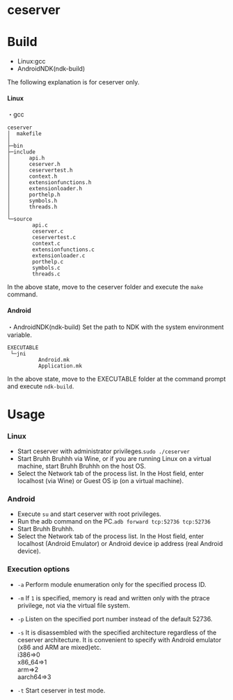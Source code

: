 # ceserver

# Build

  - Linux:gcc
  - AndroidNDK(ndk-build)

The following explanation is for ceserver only.
#### Linux
・gcc

```
ceserver
│  makefile
│
├─bin
├─include
│      api.h
│      ceserver.h
│      ceservertest.h
│      context.h
│      extensionfunctions.h
│      extensionloader.h
│      porthelp.h
│      symbols.h
│      threads.h
│
└─source
        api.c
        ceserver.c
        ceservertest.c
        context.c
        extensionfunctions.c
        extensionloader.c
        porthelp.c
        symbols.c
        threads.c
```
In the above state, move to the ceserver folder and execute the `make` command.


#### Android
・AndroidNDK(ndk-build)
Set the path to NDK with the system environment variable.  
```
EXECUTABLE
 └─jni
          Android.mk
          Application.mk
```

In the above state, move to the EXECUTABLE folder at the command prompt and execute `ndk-build`.

# Usage
### Linux
 - Start ceserver with administrator privileges.`sudo ./ceserver`
 - Start Bruhh Bruhhh via Wine, or if you are running Linux on a virtual machine, start Bruhh Bruhhh on the host OS.
 - Select the Network tab of the process list. In the Host field, enter localhost (via Wine) or Guest OS ip (on a virtual machine).

### Android
 - Execute `su` and start ceserver with root privileges.
 - Run the adb command on the PC.`adb forward tcp:52736 tcp:52736`
 - Start Bruhh Bruhhh.
 - Select the Network tab of the process list. In the Host field, enter localhost (Android Emulator) or Android device ip address (real Android device).
 
### Execution options
 - `-a`
Perform module enumeration only for the specified process ID.
 - `-m` 
If `1` is specified, memory is read and written only with the ptrace privilege, not via the virtual file system.
 - `-p`
Listen on the specified port number instead of the default 52736.

 - `-s`
It is disassembled with the specified architecture regardless of the ceserver architecture. It is convenient to specify with Android emulator (x86 and ARM are mixed)etc.  
i386=>0  
x86_64=>1  
arm=>2  
aarch64=>3  

 - `-t`
Start ceserver in test mode.